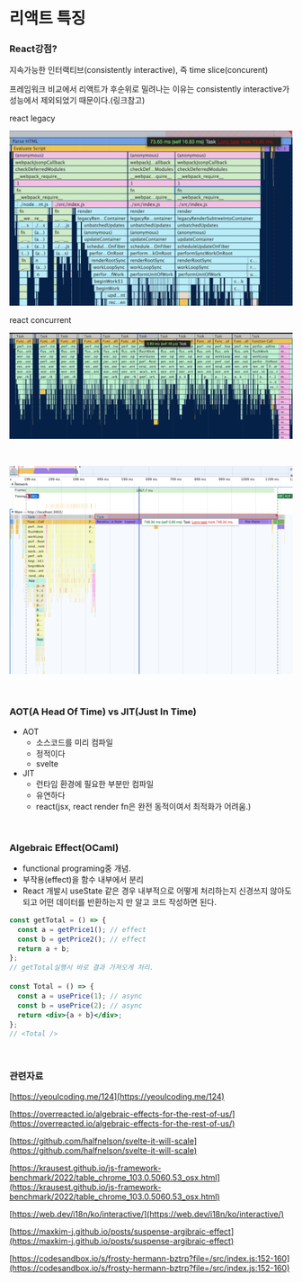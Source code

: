 # 리액트 특징

### React강점?

지속가능한 인터랙티브(consistently interactive), 즉 time slice(concurent)

프레임워크 비교에서 리액트가 후순위로 밀려나는 이유는 consistently interactive가 성능에서 제외되었기 때문이다.(링크참고)

react legacy

![](https://raw.githubusercontent.com/jl917/s/master/img/2022/07/08/20220708165000.png)

react concurrent

![](https://raw.githubusercontent.com/jl917/s/master/img/2022/07/08/20220708165201.png)

<br />

![](https://raw.githubusercontent.com/jl917/s/master/img/2022/07/14/20220714182526.png)

<br />

### AOT(A Head Of Time) vs JIT(Just In Time)

- AOT
  - 소스코드를 미리 컴파일
  - 정적이다
  - svelte
- JIT
  - 런타임 환경에 필요한 부분만 컴파일
  - 유연하다
  - react(jsx, react render fn은 완전 동적이여서 최적화가 어려움.)

<br />

### Algebraic Effect(OCaml)

- functional programing중 개념.
- 부작용(effect)을 함수 내부에서 분리
- React 개발시 useState 같은 경우 내부적으로 어떻게 처리하는지 신경쓰지 않아도 되고 어떤 데이터를 반환하는지 만 알고 코드 작성하면 된다.

```jsx
const getTotal = () => {
  const a = getPrice1(); // effect
  const b = getPrice2(); // effect
  return a + b;
};
// getTotal실행시 바로 결과 가져오게 처리.

const Total = () => {
  const a = usePrice(1); // async
  const b = usePrice(2); // async
  return <div>{a + b}</div>;
};
// <Total />
```

<br />

### 관련자료

[https://yeoulcoding.me/124](https://yeoulcoding.me/124)

[https://overreacted.io/algebraic-effects-for-the-rest-of-us/](https://overreacted.io/algebraic-effects-for-the-rest-of-us/)

[https://github.com/halfnelson/svelte-it-will-scale](https://github.com/halfnelson/svelte-it-will-scale)

[https://krausest.github.io/js-framework-benchmark/2022/table_chrome_103.0.5060.53_osx.html](https://krausest.github.io/js-framework-benchmark/2022/table_chrome_103.0.5060.53_osx.html)

[https://web.dev/i18n/ko/interactive/](https://web.dev/i18n/ko/interactive/)

[https://maxkim-j.github.io/posts/suspense-argibraic-effect](https://maxkim-j.github.io/posts/suspense-argibraic-effect)

[https://codesandbox.io/s/frosty-hermann-bztrp?file=/src/index.js:152-160](https://codesandbox.io/s/frosty-hermann-bztrp?file=/src/index.js:152-160)
